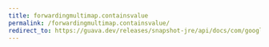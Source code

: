 ```yaml
---
title: forwardingmultimap.containsvalue
permalink: /forwardingmultimap.containsvalue/
redirect_to: https://guava.dev/releases/snapshot-jre/api/docs/com/google/common/collect/ForwardingMultimap.html#containsValue-java.lang.Object-
---
```

